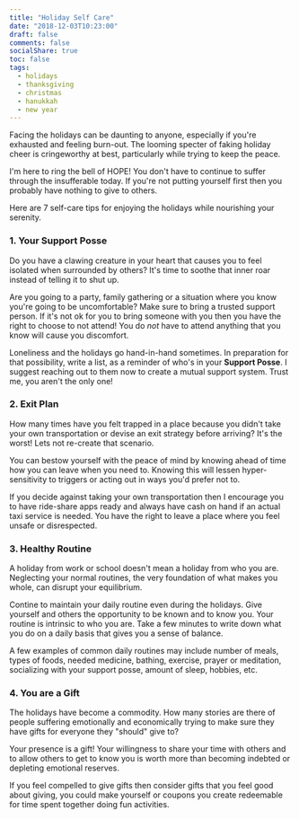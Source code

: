 ```yaml
---
title: "Holiday Self Care"
date: "2018-12-03T10:23:00"
draft: false
comments: false
socialShare: true
toc: false
tags:
  - holidays
  - thanksgiving
  - christmas 
  - hanukkah
  - new year
---
```


Facing the holidays can be daunting to anyone, especially if you're exhausted and feeling burn-out. The looming specter of faking holiday cheer is cringeworthy at best, particularly while trying to keep the peace. 

I'm here to ring the bell of HOPE! You don't have to continue to suffer through the insufferable today. If you're not putting yourself first then you probably have nothing to give to others. 

Here are 7 self-care tips for enjoying the holidays while nourishing your serenity.

### 1. Your Support Posse

Do you have a clawing creature in your heart that causes you to feel isolated when surrounded by others? It's time to soothe that inner roar instead of telling it to shut up. 

Are you going to a party, family gathering or a situation where you know you're going to be uncomfortable? Make sure to bring a trusted support person. If it's not ok for you to bring someone with you then you have the right to choose to not attend! You do *not* have to attend anything that you know will cause you discomfort.

Loneliness and the holidays go hand-in-hand sometimes. In preparation for that possibility, write a list, as a reminder of who's in your **Support Posse**. I suggest reaching out to them now to create a mutual support system. Trust me, you aren't the only one!

### 2. Exit Plan

How many times have you felt trapped in a place because you didn't take your own transportation or devise an exit strategy before arriving? It's the worst! Lets not re-create that scenario.

You can bestow yourself with the peace of mind by knowing ahead of time how you can leave when you need to. Knowing this will lessen hyper-sensitivity to triggers or acting out in ways you'd prefer not to.

If you decide against taking your own transportation then I encourage you to have ride-share apps ready and always have cash on hand if an actual taxi service is needed. You have the right to leave a place where you feel unsafe or disrespected. 

### 3. Healthy Routine

A holiday from work or school doesn't mean a holiday from who you are. Neglecting your normal routines, the very foundation of what makes you whole, can disrupt your equilibrium. 

Contine to maintain your daily routine even during the holidays. Give yourself and others the opportunity to be known and to know you. Your routine is intrinsic to who you are. Take a few minutes to write down what you do on a daily basis that gives you a sense of balance. 

A few examples of common daily routines may include number of meals, types of foods, needed medicine, bathing, exercise, prayer or meditation, socializing with your support posse, amount of sleep, hobbies, etc.

### 4. You are a Gift

The holidays have become a commodity. How many stories are there of people suffering emotionally and economically trying to make sure they have gifts for everyone they "should" give to?

Your presence is a gift! Your willingness to share your time with others and to allow others to get to know you is worth more than becoming indebted or depleting emotional reserves. 

If you feel compelled to give gifts then consider gifts that you feel good about giving, you could make yourself or coupons you create redeemable for time spent together doing fun activities.


